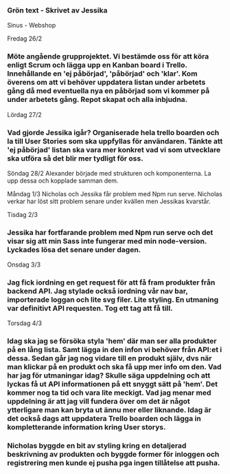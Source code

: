 ### Grön text - Skrivet av Jessika

Sinus - Webshop

Fredag 26/2

### Möte angående grupprojektet. Vi bestämde oss för att köra enligt Scrum och lägga upp en Kanban board i Trello. Innehållande en 'ej påbörjad', 'påbörjad' och 'klar'. Kom överens om att vi behöver uppdatera listan under arbetets gång då med eventuella nya en påbörjad som vi kommer på under arbetets gång. Repot skapat och alla inbjudna.

Lördag 27/2

### Vad gjorde Jessika igår? Organiserade hela trello boarden och la till User Stories som ska uppfyllas för användaren. Tänkte att 'ej påbörjad' listan ska vara mer konkret vad vi som utvecklare ska utföra så det blir mer tydligt för oss.

Söndag 28/2
Alexander började med strukturen och komponenterna. La upp dessa och kopplade samman dem.

Måndag 1/3
Nicholas och Jessika får problem med Npm run serve. Nicholas verkar har löst sitt problem senare under kvällen men Jessikas kvarstår.

Tisdag 2/3

### Jessika har fortfarande problem med Npm run serve och det visar sig att min Sass inte fungerar med min node-version. Lyckades lösa det senare under dagen.

Onsdag 3/3

### Jag fick iordning en get request för att få fram produkter från backend API. Jag stylade också iordning vår nav bar, importerade loggan och lite svg filer. Lite styling. En utmaning var definitivt API requesten. Tog ett tag att få till.

Torsdag 4/3

### Idag ska jag se försöka styla 'hem' där man ser alla produkter på en lång lista. Samt lägga in den infon vi behöver från API:et i dessa. Sedan går jag nog vidare till en produkt själv, dvs när man klickar på en produkt och ska få upp mer info om den. Vad har jag för utmaningar idag? Skulle säga uppdelning och att lyckas få ut API informationen på ett snyggt sätt på 'hem'. Det kommer nog ta tid och vara lite meckigt. Vad jag menar med uppdelning är att jag vill fundera över om det är något ytterligare man kan bryta ut ännu mer eller liknande. Idag är det också dags att uppdatera Trello boarden och lägga in kompletterande information kring User storys.

### Nicholas byggde en bit av styling kring en detaljerad beskrivning av produkten och byggde former för inloggen och registrering men kunde ej pusha pga ingen tillåtelse att pusha. 

